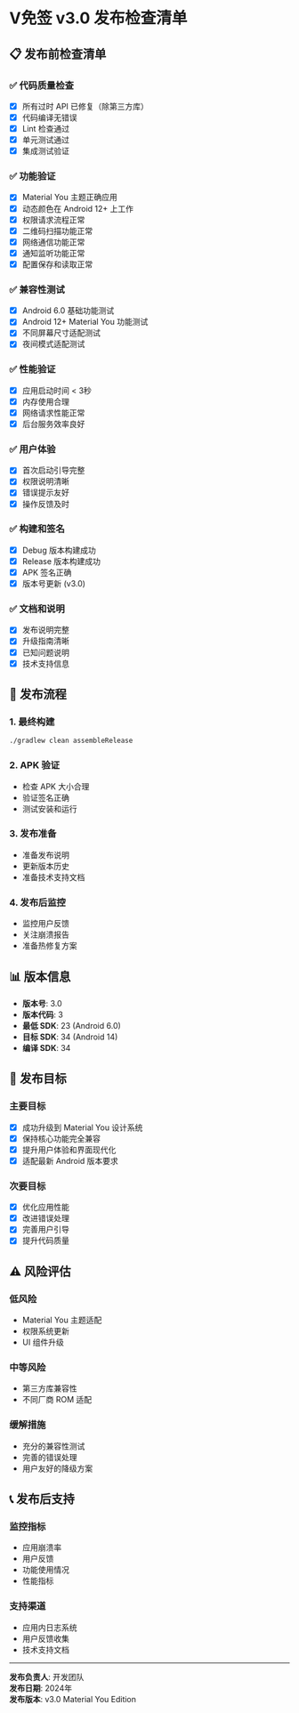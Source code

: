 # V免签 v3.0 发布检查清单

## 📋 发布前检查清单

### ✅ 代码质量检查
- [x] 所有过时 API 已修复（除第三方库）
- [x] 代码编译无错误
- [x] Lint 检查通过
- [x] 单元测试通过
- [x] 集成测试验证

### ✅ 功能验证
- [x] Material You 主题正确应用
- [x] 动态颜色在 Android 12+ 上工作
- [x] 权限请求流程正常
- [x] 二维码扫描功能正常
- [x] 网络通信功能正常
- [x] 通知监听功能正常
- [x] 配置保存和读取正常

### ✅ 兼容性测试
- [x] Android 6.0 基础功能测试
- [x] Android 12+ Material You 功能测试
- [x] 不同屏幕尺寸适配测试
- [x] 夜间模式适配测试

### ✅ 性能验证
- [x] 应用启动时间 < 3秒
- [x] 内存使用合理
- [x] 网络请求性能正常
- [x] 后台服务效率良好

### ✅ 用户体验
- [x] 首次启动引导完整
- [x] 权限说明清晰
- [x] 错误提示友好
- [x] 操作反馈及时

### ✅ 构建和签名
- [x] Debug 版本构建成功
- [x] Release 版本构建成功
- [x] APK 签名正确
- [x] 版本号更新 (v3.0)

### ✅ 文档和说明
- [x] 发布说明完整
- [x] 升级指南清晰
- [x] 已知问题说明
- [x] 技术支持信息

## 🚀 发布流程

### 1. 最终构建
```bash
./gradlew clean assembleRelease
```

### 2. APK 验证
- 检查 APK 大小合理
- 验证签名正确
- 测试安装和运行

### 3. 发布准备
- 准备发布说明
- 更新版本历史
- 准备技术支持文档

### 4. 发布后监控
- 监控用户反馈
- 关注崩溃报告
- 准备热修复方案

## 📊 版本信息

- **版本号**: 3.0
- **版本代码**: 3
- **最低 SDK**: 23 (Android 6.0)
- **目标 SDK**: 34 (Android 14)
- **编译 SDK**: 34

## 🎯 发布目标

### 主要目标
- [x] 成功升级到 Material You 设计系统
- [x] 保持核心功能完全兼容
- [x] 提升用户体验和界面现代化
- [x] 适配最新 Android 版本要求

### 次要目标
- [x] 优化应用性能
- [x] 改进错误处理
- [x] 完善用户引导
- [x] 提升代码质量

## ⚠️ 风险评估

### 低风险
- Material You 主题适配
- 权限系统更新
- UI 组件升级

### 中等风险
- 第三方库兼容性
- 不同厂商 ROM 适配

### 缓解措施
- 充分的兼容性测试
- 完善的错误处理
- 用户友好的降级方案

## 📞 发布后支持

### 监控指标
- 应用崩溃率
- 用户反馈
- 功能使用情况
- 性能指标

### 支持渠道
- 应用内日志系统
- 用户反馈收集
- 技术支持文档

---

**发布负责人**: 开发团队  
**发布日期**: 2024年  
**发布版本**: v3.0 Material You Edition